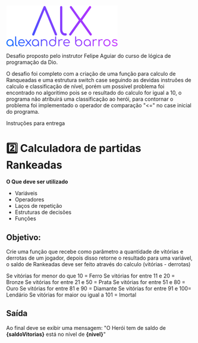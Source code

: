 <h3>
     <img align="center" src="https://github.com/AlexandreBarrosDev/Portfolio/blob/main/imagens/logoalx.svg">
</h3>

Desafio proposto pelo instrutor Felipe Aguiar do curso de lógica de programação da Dio.

O desafio foi completo com a criação de uma função para calculo de Ranqueadas e uma estrutura switch case seguindo as devidas instruões de calculo e classificação de nível, porém um possivel problema foi encontrado no algoritimo pois se o resultado do calculo for igual a 10, o programa não atribuirá uma classificação ao herói, para contornar o problema foi implementado o operador de comparação "<=" no case inicial do programa.

Instruções para entrega
 # 2️⃣ Calculadora de partidas Rankeadas
**O Que deve ser utilizado**

- Variáveis
- Operadores
- Laços de repetição
- Estruturas de decisões
- Funções

## Objetivo:

Crie uma função que recebe como parâmetro a quantidade de vitórias e derrotas de um jogador,
depois disso retorne o resultado para uma variável, o saldo de Rankeadas deve ser feito através do calculo (vitórias - derrotas)

Se vitórias for menor do que 10 = Ferro
Se vitórias for entre 11 e 20 = Bronze
Se vitórias for entre 21 e 50 = Prata
Se vitórias for entre 51 e 80 = Ouro
Se vitórias for entre 81 e 90 = Diamante
Se vitórias for entre 91 e 100= Lendário
Se vitórias for maior ou igual a 101 = Imortal

## Saída

Ao final deve se exibir uma mensagem:
"O Herói tem de saldo de **{saldoVitorias}** está no nível de **{nivel}**"
